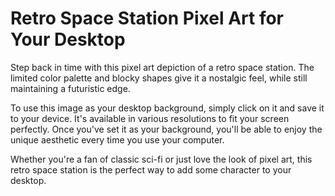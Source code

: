 <!--font:I would recommend using the font "Montserrat" for the website.-->

# Retro Space Station Pixel Art for Your Desktop

Step back in time with this pixel art depiction of a retro space station. The limited color palette and blocky shapes give it a nostalgic feel, while still maintaining a futuristic edge.

To use this image as your desktop background, simply click on it and save it to your device. It's available in various resolutions to fit your screen perfectly. Once you've set it as your background, you'll be able to enjoy the unique aesthetic every time you use your computer.

Whether you're a fan of classic sci-fi or just love the look of pixel art, this retro space station is the perfect way to add some character to your desktop.

<!--

Write me markdown content of website with wallpaper:

"A pixel art depiction of a space station, with blocky shapes and limited colors that create a retro and futuristic feel."

The header of the page should not be copy of the text but rather a real content of the website which is using this wallpaper.


---


Write me markdown content of website with wallpaper:

"A pixel art depiction of a space station, with blocky shapes and limited colors that create a retro and futuristic feel."

The header of the page should not be copy of the text but rather a real content of the website which is using this wallpaper.


---


# Retro Space Station Wallpaper

Add a touch of nostalgia to your desktop with this pixel art wallpaper featuring a retro space station. The blocky shapes and limited color palette give it a futuristic feel that's perfect for sci-fi enthusiasts.

To download the wallpaper, simply click on the image and save it to your device. It's available in various resolutions to fit your screen perfectly. Whether you're a fan of classic video games or just love the aesthetic of retro-futurism, this wallpaper is sure to impress.


---


Heading should not include word "wallpaper". The website should not be about the wallpaper itself, wallpaper is just a related background, rewrite whole content.


---


# Transform Your Desktop with a Retro Space Station

Looking to add some retro-futuristic flair to your desktop? Look no further than this pixel art depiction of a space station. With its blocky shapes and limited color palette, it's sure to transport you back in time while still feeling ahead of its time.

To download the image, simply click on it and save it to your device. It's available in various resolutions to fit your screen perfectly. Once you've set it as your desktop background, you'll be able to enjoy the nostalgic vibes every time you use your computer.

Whether you're a fan of classic sci-fi or just love the aesthetic of pixel art, this space station image is the perfect way to transform your desktop into a retro-futuristic wonderland.


---


Heading is too long, rewrite whole content.


---


# Retro-Futuristic Space Station Desktop Background

Transport yourself to a bygone era with this pixel art depiction of a space station. The limited color palette and blocky shapes give it a retro feel, while still maintaining a futuristic vibe.

To use this image as your desktop background, simply click on it and save it to your device. It's available in various resolutions to fit your screen perfectly. Once you've set it as your background, you'll be able to enjoy the nostalgic vibes every time you use your computer.

Whether you're a fan of classic sci-fi or just love the aesthetic of pixel art, this retro-futuristic space station is the perfect way to add some personality to your desktop.


---


Heading is too long, rewrite whole content.


---


# Retro Space Station Pixel Art for Your Desktop

Step back in time with this pixel art depiction of a retro space station. The limited color palette and blocky shapes give it a nostalgic feel, while still maintaining a futuristic edge.

To use this image as your desktop background, simply click on it and save it to your device. It's available in various resolutions to fit your screen perfectly. Once you've set it as your background, you'll be able to enjoy the unique aesthetic every time you use your computer.

Whether you're a fan of classic sci-fi or just love the look of pixel art, this retro space station is the perfect way to add some character to your desktop.


---


Write me a Google font which is best fitting for the website.

Pick from the list:
- Great Vibes
- Inter
- Dancing Script
- Alegreya
- Roboto
- Lobster
- Montserrat
- IBM Plex Sans
- Raleway
- Poppins
- Open Sans
- Exo 2
- Barlow Condensed
- Futura
- Orbitron
- Playfair Display
- Lato


Write just the font name nothing else.


---


I would recommend using the font "Montserrat" for the website.

-->
